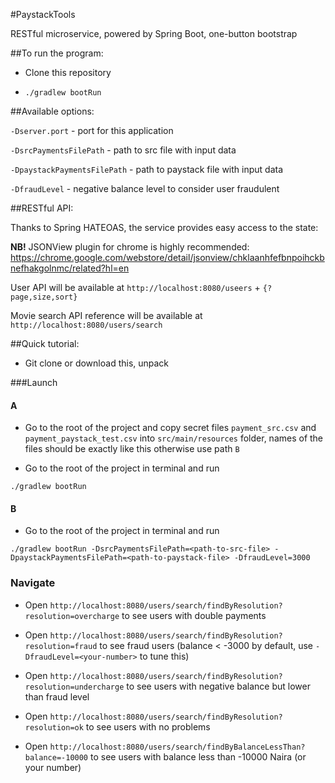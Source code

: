 #PaystackTools

RESTful microservice, powered by Spring Boot, one-button bootstrap

##To run the program:

- Clone this repository

- `./gradlew bootRun`

##Available options:

`-Dserver.port` - port for this application

`-DsrcPaymentsFilePath` - path to src file with input data

`-DpaystackPaymentsFilePath` - path to paystack file with input data

`-DfraudLevel` - negative balance level to consider user fraudulent

##RESTful API:

Thanks to Spring HATEOAS, the service provides easy access to the state:

**NB!** JSONView plugin for chrome is highly recommended: 
https://chrome.google.com/webstore/detail/jsonview/chklaanhfefbnpoihckbnefhakgolnmc/related?hl=en

User API will be available at `http://localhost:8080/useers` + `{?page,size,sort}`

Movie search API reference will be available at `http://localhost:8080/users/search`

##Quick tutorial:

- Git clone or download this, unpack

###Launch

#### A

- Go to the root of the project and copy secret files `payment_src.csv` and `payment_paystack_test.csv` 
into `src/main/resources` folder, names of the files should be exactly like this otherwise use path `B`

- Go to the root of the project in terminal and run 

`./gradlew bootRun`

#### B

- Go to the root of the project in terminal and run 

`./gradlew bootRun -DsrcPaymentsFilePath=<path-to-src-file> -DpaystackPaymentsFilePath=<path-to-paystack-file> -DfraudLevel=3000`

### Navigate

- Open `http://localhost:8080/users/search/findByResolution?resolution=overcharge` to see users with double payments

- Open `http://localhost:8080/users/search/findByResolution?resolution=fraud` to see fraud users 
(balance < -3000 by default, use `-DfraudLevel=<your-number>` to tune this)

- Open `http://localhost:8080/users/search/findByResolution?resolution=undercharge` to see users with negative balance
but lower than fraud level

- Open `http://localhost:8080/users/search/findByResolution?resolution=ok` to see users with no problems

- Open `http://localhost:8080/users/search/findByBalanceLessThan?balance=-10000` 
to see users with balance less than -10000 Naira (or your number)

